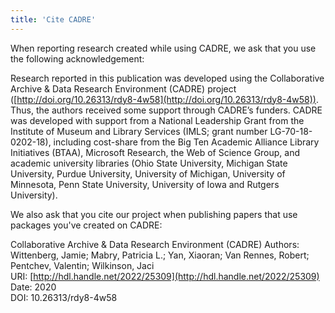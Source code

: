 ```yaml
---
title: 'Cite CADRE'
---
```


When reporting research created while using CADRE, we ask that you use the following acknowledgement:

Research reported in this publication was developed using the Collaborative Archive & Data Research Environment (CADRE) project ([http://doi.org/10.26313/rdy8-4w58](http://doi.org/10.26313/rdy8-4w58)). Thus, the authors received some support through CADRE’s funders. CADRE was developed with support from a National Leadership Grant from the Institute of Museum and Library Services (IMLS; grant number LG-70-18-0202-18), including cost-share from the Big Ten Academic Alliance Library Initiatives (BTAA), Microsoft Research, the Web of Science Group, and academic university libraries (Ohio State University, Michigan State University, Purdue University, University of Michigan, University of Minnesota, Penn State University, University of Iowa and Rutgers University).

We also ask that you cite our project when publishing papers that use packages you've created on CADRE:

Collaborative Archive & Data Research Environment (CADRE)
Authors: Wittenberg, Jamie; Mabry, Patricia L.; Yan, Xiaoran; Van Rennes, Robert; Pentchev, Valentin; Wilkinson, Jaci  
URI: [http://hdl.handle.net/2022/25309](http://hdl.handle.net/2022/25309)  
Date: 2020  
DOI: 10.26313/rdy8-4w58